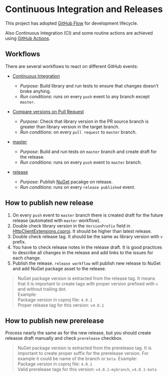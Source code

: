 # Continuous Integration and Releases

This project has adopted [GitHub Flow](https://guides.github.com/introduction/flow/index.html) for development lifecycle.

Also Continuous Integration (CI) and some routine actions are achieved using [GitHub Actions](https://github.com/features/actions).

## Workflows

There are several workflows to react on different GitHub events:

- [Continuous Integration](./ci.yml)
  - _Purpose_: Build library and run tests to ensure that changes doesn't broke anyhing.
  - _Run conditions_: runs on every `push` event to any branch except `master`.

- [Compare versions on Pull Request](./pull-request.yml)
  - _Purpose_: Check that library version in the PR source branch is greater than library version in the target branch.
  - _Run conditions_: on every `pull request` to `master` branch.

- [master](./master.yml)
  - _Purpose_: Build and run tests on `master` branch and create draft for the release.
  - _Run conditions_: runs on every `push` event to `master` branch.

- [release](./release.yml)
  - _Purpose_: Publish [NuGet](https://www.nuget.org/) pacakge on release.
  - _Run conditions_: runs on every `release published` event.

## How to publish new release

1. On every `push` event to `master` branch there is created draft for the future release (automated with `master` workflow).
2. Double check library version in the `VersionPrefix` field in [HttpClientExtensions.csproj](/src/HttpClientExtensions/HttpClientExtensions.csproj). It should be higher than latest release.
3. Double check release tag. It should be the same as library version with `v` prefix.
4. You have to check release notes in the release draft. It is good practices to describe all changes in the release and add links to the issues for each change.
5. Publish the release. `release workflow` will publish new release to NuGet and add NuGet package asset to the release.

> NuGet package version is extracted from the release tag. It means that it is important to create tags with proper version prefixed with `v` and without trailing dot.  
Example:  
Package version in csproj file: `4.0.1`  
Proper release tag for this version: `v4.0.1`

## How to publish new prerelease

Process nearly the same as for the new release, but you should create releasse draft manually and check `prerelease` checkbox.

> NuGet package version is extracted from the prerelease tag. It is important to create proper suffix for the prerelease version. For example it could be name of the branch or `beta`.
Example:  
Package version in csproj file: `4.0.1`  
Valid prerelease tags for this version: `v4.0.1-mybranch`, `v4.0.1-beta`
